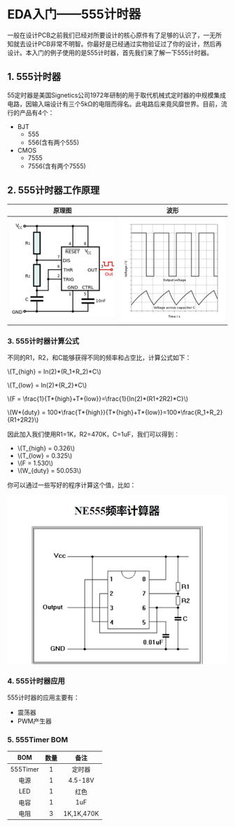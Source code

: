 # EDA入门——555计时器

一般在设计PCB之前我们已经对所要设计的核心原件有了足够的认识了，一无所知就去设计PCB非常不明智。你最好是已经通过实物验证过了你的设计，然后再设计。本入门的例子使用的是555计时器，首先我们来了解一下555计时器。

## 1. 555计时器

55定时器是美国Signetics公司1972年研制的用于取代机械式定时器的中规模集成电路，因输入端设计有三个5kΩ的电阻而得名。此电路后来竟风靡世界。目前，流行的产品有4个：

- BJT
  - 555
  - 556(含有两个555)
- CMOS
  - 7555
  - 7556(含有两个7555)

## 2. 555计时器工作原理

|                原理图                 |           波形           |
| :-----------------------------------: | :----------------------: |
| ![555Timer-Schematic](Images/1-1.png) | ![Scope](Images/1-2.png) |

### 3. 555计时器计算公式

不同的R1，R2，和C能够获得不同的频率和占空比，计算公式如下：

\\(T\_{high} = In(2)*(R_1+R_2)*C\\)

\\(T\_{low} = In(2)*{R_2}*C\\)

\\(F = \frac{1}{T*{high}+T*{low}}=\frac{1}{In(2)*(R1+2R2)*C}\\)

\\(W*{duty} = 100\*\frac{T*{high}}{T*{high}+T*{low}}=100\*\frac{R_1+R_2}{R1+2R2}\\)

因此加入我们使用R1=1K，R2=470K，C=1uF，我们可以得到：

- \\(T\_{high} = 0.326\\)
- \\(T\_{low} = 0.325\\)
- \\(F = 1.530\\)
- \\(W\_{duty} = 50.053\\)

你可以通过一些写好的程序计算这个值，比如：

[![555Timer-Online-Calculator](Images/1-3.png)](https://www.kechuang.org/tools/elc/tool/ne555.html)

### 4. 555计时器应用

555计时器的应用主要有：

- 震荡器
- PWM产生器

### 5. 555Timer BOM

|   BOM    | 数量 |    备注    |
| :------: | :--: | :--------: |
| 555Timer |  1   |   定时器   |
|   电源   |  1   |  4.5-18V   |
|   LED    |  1   |    红色    |
|   电容   |  1   |    1uF     |
|   电阻   |  3   | 1K,1K,470K |
